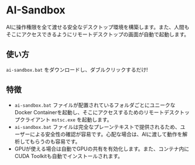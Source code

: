 # AI-Sandbox

AIに操作権限を全て渡せる安全なデスクトップ環境を構築します。また、人間もそこにアクセスできるようにリモートデスクトップの画面が自動で起動します。

## 使い方

`ai-sandbox.bat` をダウンロードし、ダブルクリックするだけ!

## 特徴

- `ai-sandbox.bat` ファイルが配置されているフォルダごとにユニークなDocker Containerを起動し、そこにアクセスするためのリモートデスクトップクライアント `mstsc.exe` を起動します。
- `ai-sandbox.bat` ファイルは完全なプレーンテキストで提供されるため、ユーザーによる安全性の確認が容易です。心配な場合は、AIに渡して動作を解析してもらうのも容易です。
- GPUが使える場合は自動でGPUの共有を有効化します。また、コンテナ内にCUDA Toolkitも自動でインストールされます。
